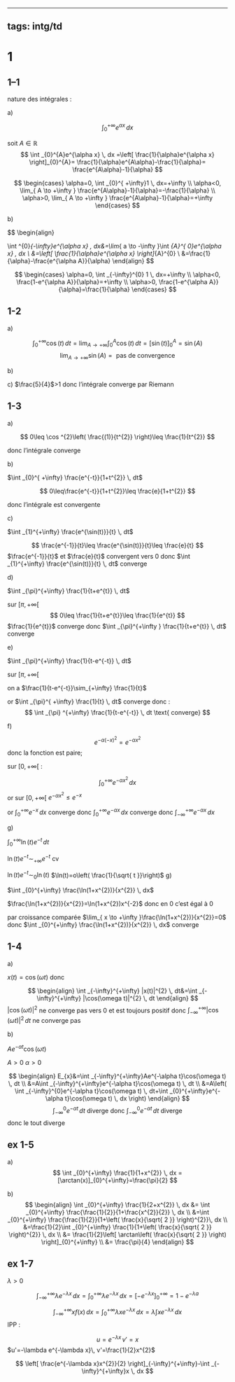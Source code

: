 
---
tags: intg/td
---
 
# 1

## 1–1


nature des intégrales :

a)

$$
\int _{0}^{+\infty} e^{\alpha x} \, dx 
$$

soit $A\in \mathbb{R}$
$$
\int _{0}^{A}e^{\alpha x} \, dx =\left[ \frac{1}{\alpha}e^{\alpha x} \right]_{0}^{A}= \frac{1}{\alpha}e^{A\alpha}-\frac{1}{\alpha}= \frac{e^{A\alpha}-1}{\alpha}
$$

$$
\begin{cases}
\alpha=0, \int _{0}^{ +\infty}1 \, dx=+\infty  \\
\alpha<0, \lim_{ A \to +\infty } \frac{e^{A\alpha}-1}{\alpha}=-\frac{1}{\alpha} \\ 
\alpha>0,  \lim_{ A \to +\infty } \frac{e^{A\alpha}-1}{\alpha}=+\infty
\end{cases}
$$

b)

$$
\begin{align}

\int ^{0}_{-\infty}e^{\alpha x} \, dx&=\lim_{ a \to -\infty }\int _{A}^{ 0}e^{\alpha x} \, dx  \\
&=\left[ \frac{1}{\alpha}e^{\alpha x} \right]_{A}^{0} \\
&=\frac{1}{\alpha}-\frac{e^{\alpha A}}{\alpha}
\end{align}
$$

$$
\begin{cases}
\alpha=0, \int _{-\infty}^{0} 1 \, dx=+\infty  \\
\alpha<0,  \frac{1-e^{\alpha A}}{\alpha}=+\infty \\
\alpha>0,  \frac{1-e^{\alpha A}}{\alpha}=\frac{1}{\alpha}
\end{cases}
$$
## 1-2

a)

$$
\int _{0}^{+\infty}\cos(t) \, dt=\lim_{ A \to +\infty } \int _{0}^{A} \cos(t)\, dt  =[\sin(t)]^{A}_{0}=\sin(A)
$$
$$
\lim_{ A \to +\infty }\sin(A)= \text{ pas de convergence} 
$$

b)

c)
$\frac{5}{4}$>1 donc l’intégrale converge par Riemann


## 1-3

a) 

$$
0\leq \cos ^{2}\left( \frac{(1)}{t^{2}} \right)\leq \frac{1}{t^{2}}
$$

donc l’intégrale converge

b)


$\int _{0}^{ +\infty} \frac{e^{-t}}{1+t^{2}} \, dt$


$$
0\leq\frac{e^{-t}}{1+t^{2}}\leq \frac{e}{1+t^{2}}
$$

donc l’intégrale est convergente

c)

$\int _{1}^{+\infty} \frac{e^{\sin(t)}}{t} \, dt$

$$
\frac{e^{-1}}{t}\leq \frac{e^{\sin(t)}}{t}\leq \frac{e}{t}
$$
$\frac{e^{-1}}{t}$ et $\frac{e}{t}$ convergent vers 0 donc $\int _{1}^{+\infty} \frac{e^{\sin(t)}}{t} \, dt$ converge

d)

$\int _{\pi}^{+\infty} \frac{1}{t+e^{t}} \, dt$

sur $[\pi,+\infty[$
$$
0\leq \frac{1}{t+e^{t}}\leq \frac{1}{e^{t}}
$$
$\frac{1}{e^{t}}$ converge donc $\int _{\pi}^{+\infty } \frac{1}{t+e^{t}} \, dt$ converge


e)

$\int _{\pi}^{+\infty} \frac{1}{t-e^{-t}} \, dt$


sur $[\pi,+\infty[$




on a $\frac{1}{t-e^{-t}}\sim_{+\infty} \frac{1}{t}$

or $\int _{\pi}^{ +\infty} \frac{1}{t} \, dt$ converge
donc : 
$$
\int _{\pi} ^{+\infty} \frac{1}{t-e^{-t}} \, dt \text{ converge} 
$$


f)

$$
e^{-\alpha(-x)^{2}}=e^{-\alpha x^{2}}
$$
donc la fonction est paire;

sur $[0,+\infty[$ :

$$
\int _{0}^{+\infty}e^{-\alpha x^{2}} \, dx 
$$
or sur $[0,+\infty[$ $e^{-\alpha x^{2}}\leq e^{-x}$ 

or $\int _{0}^{+\infty}e^{-x} \, dx$ converge donc $\int _{0}^{+\infty} e^{-\alpha x} \, dx$ converge donc $\int _{-\infty}^{+\infty} e^{-\alpha x} \, dx$

g)

$\int _{0}^{+\infty} \ln(t)e^{-t} \, dt$


$\ln(t)e^{-t}\sim_{+\infty} e^{-t}$
cv


$\ln(t)e^{-t}\sim_{0} \ln(t)$
$\ln(t)=o\left( \frac{1}{\sqrt{ t }}\right)$
g)


$\int _{0}^{+\infty}  \frac{\ln(1+x^{2})}{x^{2}} \, dx$

$\frac{\ln(1+x^{2})}{x^{2}}=\ln(1+x^{2})x^{-2}$ donc en 0 c’est égal à $0$

par croissance comparée $\lim_{ x \to +\infty }\frac{\ln(1+x^{2})}{x^{2}}=0$  donc 
$\int _{0}^{+\infty}  \frac{\ln(1+x^{2})}{x^{2}} \, dx$ converge

## 1-4


a)

$x(t)=\cos(\omega t)$ donc 

$$
\begin{align}
\int _{-\infty}^{+\infty} |x(t)|^{2} \, dt&=\int _{-\infty}^{+\infty} |\cos(\omega t)|^{2} \, dt 
\end{align}
$$
$|\cos(\omega t)|^{2}$ ne converge pas vers 0 et est toujours positif donc $\int _{-\infty}^{+\infty}|\cos(\omega t)|^{2} \, dt$ ne converge pas

b)

$Ae^{-\alpha t}\cos(\omega t)$

$A>0$ $\alpha>0$


$$
\begin{align}
E_{x}&=\int _{-\infty}^{+\infty}Ae^{-\alpha t}\cos(\omega t) \, dt \\
&=A\int _{-\infty}^{+\infty}e^{-\alpha t}\cos(\omega t) \, dt \\
&=A\left( \int _{-\infty}^{0}e^{-\alpha t}\cos(\omega t) \, dt+\int _{0}^{+\infty}e^{-\alpha t}\cos(\omega t) \, dx   \right) 
\end{align} 
$$
$$
\int _{-\infty}^{0} e^{-\alpha t}\, dt \text{ diverge donc } \int _{-\infty}^{0} e^{-\alpha t}\, dt \text{ diverge}
$$
donc le tout diverge


## ex 1-5


a)  $$
\int _{0}^{+\infty} \frac{1}{1+x^{2}} \, dx =[\arctan(x)]_{0}^{+\infty}=\frac{\pi}{2}
$$

b)
$$
\begin{align}
\int _{0}^{+\infty} \frac{1}{2+x^{2}} \, dx &= \int _{0}^{+\infty} \frac{\frac{1}{2}}{1+\frac{x^{2}}{2}} \, dx \\
&=\int _{0}^{+\infty} \frac{\frac{1}{2}}{1+\left( \frac{x}{\sqrt{ 2 }} \right)^{2}}\, dx  \\
&=\frac{1}{2}\int _{0}^{+\infty} \frac{1}{1+\left( \frac{x}{\sqrt{ 2 }} \right)^{2}} \, dx \\
&= \frac{1}{2}\left[ \arctan\left( \frac{x}{\sqrt{ 2 }} \right) \right]_{0}^{+\infty} \\
&= \frac{\pi}{4}  
\end{align}
$$


## ex  1-7
$\lambda>0$

$$
\int _{-\infty}^{+\infty}\lambda e^{-\lambda x} \, dx =\int _{0}^{+\infty}\lambda e^{-\lambda x} \, dx =[-e^{-\lambda x}]_{0}^{+\infty}=1-e^{-\lambda a}
$$



$$
\int _{-\infty}^{+\infty}xf(x) \, dx=\int _{0}^{+\infty}\lambda xe^{-\lambda x} \, dx=\lambda \int xe^{-\lambda x} \, dx   
$$
IPP :

$$
u=e^{-\lambda x}\,v'=x
$$
$u'=-\lambda e^{-\lambda x}\, v'=\frac{1}{2}x^{2}$


$$
\left[ \frac{e^{-\lambda x}x^{2}}{2} \right]_{-\infty}^{+\infty}-\int _{-\infty}^{+\infty}x \, dx 
$$